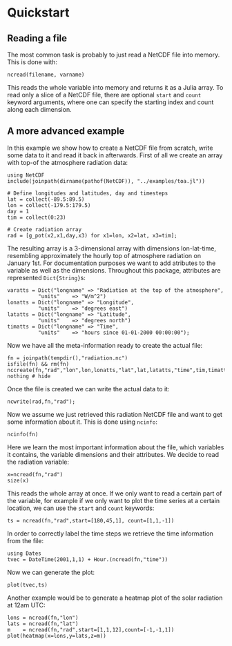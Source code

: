 # Quickstart

## Reading a file

The most common task is probably to just read a NetCDF file into memory. This is done with:

    ncread(filename, varname)

This reads the whole variable into memory and returns it as a Julia array. To read only
a slice of a NetCDF file, there are optional `start` and `count` keyword arguments, where
one can specify the starting index and count along each dimension.

## A more advanced example

In this example we show how to create a NetCDF file from scratch, write some data to it and read it back in afterwards.
First of all we create an array with top-of the atmosphere radiation data:

```@example 1
using NetCDF
include(joinpath(dirname(pathof(NetCDF)), "../examples/toa.jl"))

# Define longitudes and latitudes, day and timesteps
lat = collect(-89.5:89.5)
lon = collect(-179.5:179.5)
day = 1
tim = collect(0:23)

# Create radiation array
rad = [g_pot(x2,x1,day,x3) for x1=lon, x2=lat, x3=tim];
```

The resulting array is a 3-dimensional array with dimensions lon-lat-time, resembling
approximately the hourly top of atmosphere radiation on January 1st. For documentation
purposes we want to add atributes to the variable as well as the dimensions. Throughout
this package, attributes are represented `Dict{String}`s:

```@example 1
varatts = Dict("longname" => "Radiation at the top of the atmosphere",
          "units"    => "W/m^2")
lonatts = Dict("longname" => "Longitude",
          "units"    => "degrees east")
latatts = Dict("longname" => "Latitude",
          "units"    => "degrees north")
timatts = Dict("longname" => "Time",
          "units"    => "hours since 01-01-2000 00:00:00");
```

Now we have all the meta-information ready to create the actual file:

```@example 1
fn = joinpath(tempdir(),"radiation.nc")
isfile(fn) && rm(fn)
nccreate(fn,"rad","lon",lon,lonatts,"lat",lat,latatts,"time",tim,timatts,atts=varatts);
nothing # hide
```

Once the file is created we can write the actual data to it:

```@example 1
ncwrite(rad,fn,"rad");
```


Now we assume we just retrieved this radiation NetCDF file and want to get some information about it.
This is done using `ncinfo`:

```@example 1
ncinfo(fn)
```

Here we learn the most important information about the file, which variables it contains,
the variable dimensions and their attributes. We decide to read the radiation variable:

```@example 1
x=ncread(fn,"rad")
size(x)
```

This reads the whole array at once. If we only want to read a certain part of the variable,
for example if we only want to plot the time series at a certain location, we can use the `start` and `count`
keywords:

```@example 1
ts = ncread(fn,"rad",start=[180,45,1], count=[1,1,-1])
```

In order to correctly label the time steps we retrieve the time information from the file:

```@example 1
using Dates
tvec = DateTime(2001,1,1) + Hour.(ncread(fn,"time"))
```

Now we can generate the plot:

    plot(tvec,ts)


Another example would be to generate a heatmap plot of the solar radiation
at 12am UTC:

    lons = ncread(fn,"lon")
    lats = ncread(fn,"lat")
    m    = ncread(fn,"rad",start=[1,1,12],count=[-1,-1,1])
    plot(heatmap(x=lons,y=lats,z=m))
